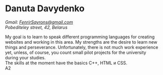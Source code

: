# **Danuta Davydenko**
*Gmail: FenrirSayrons@gmail.com* \
*Pobediteley street, 42, Belarus*

My goal is to learn to speak different programming languages for creating websites and working in this area. My strengths are the desire to learn new things and perseverance. Unfortunately, there is not much work experience yet, unless, of course, you count small pilot projects for the university during your studies. \
The skills at the moment have the basics С++, HTML и CSS. \
A2